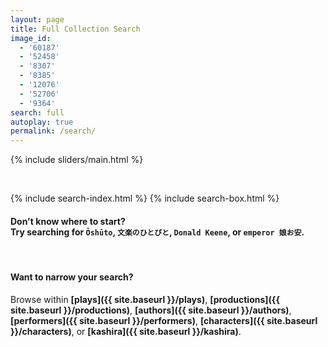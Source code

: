 ```yaml
---
layout: page
title: Full Collection Search
image_id:
  - '60187'
  - '52458'
  - '8307'
  - '8385'
  - '12076'
  - '52706'
  - '9364'
search: full
autoplay: true
permalink: /search/
---
```

{% include sliders/main.html %}

<br>

{% include search-index.html %}
{% include search-box.html %}

#### __Don't know where to start?__<br/>Try searching for `Ōshūto`, `文楽のひとびと`, `Donald Keene`, or `emperor 娘お安`.

<br/>

#### __Want to narrow your search?__<br/>
Browse within __[plays]({{ site.baseurl }}/plays)__, __[productions]({{ site.baseurl }}/productions)__, __[authors]({{ site.baseurl }}/authors)__, __[performers]({{ site.baseurl }}/performers)__, __[characters]({{ site.baseurl }}/characters)__, or __[kashira]({{ site.baseurl }}/kashira)__.

<br/><br/>
